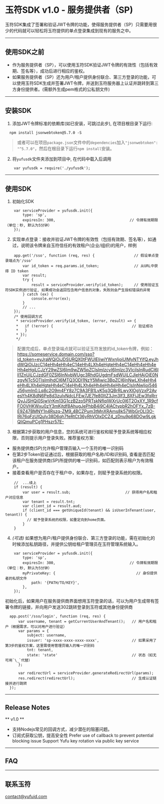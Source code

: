 玉符SDK v1.0 - 服务提供者（SP)
======

玉符SDK集成了签署和验证JWT令牌的功能，使得服务提供者（SP）只需要用很少的代码就可以轻松将玉符提供的单点登录集成到现有的服务之中。

---
## 使用SDK之前
* 作为服务提供者（SP），可以使用玉符SDK验证JWT令牌的有效性（包括有效期、签名等），成功后进行相应的鉴权。
* 如果服务提供者（SP）还为用户/租户提供身份联合、第三方登录的功能，可以使用玉符SDK生成并签署JWT令牌，并送到玉符服务器上认证并跳转到第三方身份提供者。(需额外生成pem格式的公私钥文件)
---
## 安装SDK

1. 添加JWT令牌标准的依赖库(如已安装，可跳过此步), 在项目根目录下运行:
```
  npm install jsonwebtoken@5.7.0 -S
```
  > 或者可以在项目`package.json`文件中的`dependencies`加入`"jsonwebtoken": "^5.7.0"`，然后在根目录下运行`npm install`安装。

2. 将`yufusdk`文件夹添加到项目中, 在代码中载入后调用
```
    var yufusdk = require('./yufusdk');
```

---
## 使用SDK
1. 初始化SDK
```
    var serviceProvider = yufusdk.init({
        type: 'sp',
        expiresIn: 300,                                  // 令牌有效期限（单位：秒, 默认为5分钟）
    });
```

2. 实现单点登录：接收并验证JWT令牌的有效性（包括有效期、签名等），如通过，说明该令牌来自玉符信任的有效租户(企业/组织)的用户，样例
```
    app.get('/sso', function (req, res) {                  // 假设单点登录端点为'/sso'
        var id_token = req.params.id_token;                // 从URL中获得 ID token
        var result;
        try {
            result = serviceProvider.verify(id_token);     // 使用验证玉符SDK实例进行验证, 如果成功会返回包含用户信息的对象，失败则会产生授权错误的异常
        } catch (ex) {
            console.error(ex);
        }
        // ...
    });
    /* 使用回调方式
     * serviceProvider.verify(id_token, (error, result) => {
     *   if (!error) {                                    // 验证成功
     *   }
     * });
     */
```
  > 配置完成后，单点登录端点就可以验证玉符发放的id_token令牌，例如：
  https://someservice.domain.com/sso?id_token=eyJraWQiOiJDSURQX0tFWUlEIiwiYWxnIjoiUlMyNTYifQ.eyJhdWQiOiJzcC14eHh4eHh4eC14eHh4LXh4eHgteHh4eC14eHh4eHh4eHh4eHgiLCJzY29wZSI6Im9wZW5pZCIsImlzcyI6Imlzc3VlciIsInRudCI6Ill1ZnUiLCJzdGF0ZSI6InNvbWUgc3RhdGUgdmFsdWUiLCJleHAiOjE0NzgyNTc5OTIsImlhdCI6MTQ3ODI1NzY5Miwic3BpZCI6InNwLXh4eHh4eHh4LXh4eHgteHh4eC14eHh4LXh4eHh4eHh4eHh4eCIsInNwIjoi546J56ymIn0.Lq8c2O9m4FY8z7C9A3FB1LyK5q3QBrRLwyXlOgVzxP2AvesYh4K8dN6Pe8d3zulvNdcLFEw7JE7fe80ItZ3Jm3lf3_8XFiJEw3fqRrrQyJJSHQi0SjwVrKm13G1czB2zo5PRTskNfIqIWXrUc0l6T2OxXY_1R9cfFO0VHKWxu0zY3mKjtdf8AhugJePhbB4i9C4lACtypbR2hOFYx_7zB-E9Z47BMNY1n4Rszq-ZM9_4BCZPum3tMnXRAms8k57WbGrOLI3O-lRi76qFzUIQuIy38D6qh7feRtCt36yRhVOlxDCZ4_zDnu9p68DOw9LgkQliQmuPCg1PHszr57E-

3. 根据第2步获取的用户信息，您的系统可进行鉴权和赋予登录系统等相应权限，否则提示用户登录失败。推荐鉴权方案:
  * 服务提供商(SP)允许租户管理员输入一个玉符的唯一识别码
  * 在第2步Token验证通过后，根据获取的租户名称/ID和识别码, 查看是否匹配该租户在服务提供商(SP)所提供的唯一识别码，如匹配则表示租户为有效租户。
  * 接着查看用户是否存在于租户中，如果存在，则赋予登录系统的权限。
```
    //  ...续上
    if (result) {
        var user = result.sub;                         // 获得用户名和租户对应信息
        var tenant = result.tnt;
        var client_id = result.aud;
        if (client_id === getUniqueId(tenant) && isUserInTenant(user, tenant)) {
          // 赋予登录系统的权限，如重定向到home页面。
        }
    }
```

4. *(可选)* 如果想为用户/租户提供身份联合、第三方登录的功能，需在初始化的时候添加私钥路径，并提供公钥给租户管理员在玉符管理系统输入。
```
    var serviceProvider = yufusdk.init({
        type: 'sp',
        expiresIn: 300,                                  // 令牌有效期限（单位：秒, 默认为5分钟）
        myPrivateKey: {                                     // 身份提供者的私钥文件
            path: '{PATH/TO/KEY}',
        },
    });
```
初始化后，如果用户在服务提供商界面想用玉符登录的话，可以为用户生成带有签署令牌的链接，并向用户发送302跳转登录到玉符或其他身份提供商
```
  app.post('/sso/login', function (req, res) {
      var username, tenant = getCurrentUserAndTenant();   // 用户名和租户（根据需求，可以对用户进行验证）
      var params = {
          subject: username,
          issuer: 'sp-xxxx-xxxx-xxxx-xxxx',               // 如果采用了第3步的鉴权方案，这里需使用管理员输入的唯一识别码
          tnt: tenant,
          state: 'state'                                  // 状态（如无可用`\_`代替）
      };

      var redirectUrl = serviceProvider.generateRedirectUrl(params);
      res.redirect(redirectUrl);                          // 生成认证链接并进行跳转
  });
```

---
## Release Notes
** v1.0 **
 * 支持Nodejs常见的回调方式，减少潜在的阻塞问题。
 * 订阅式获取公钥，提高安全性
  Prefer use of callback to prevent potential blocking issue
  Support Yufu key rotation via public key service

---
## FAQ

---
## 联系玉符
contact@yufuid.com
